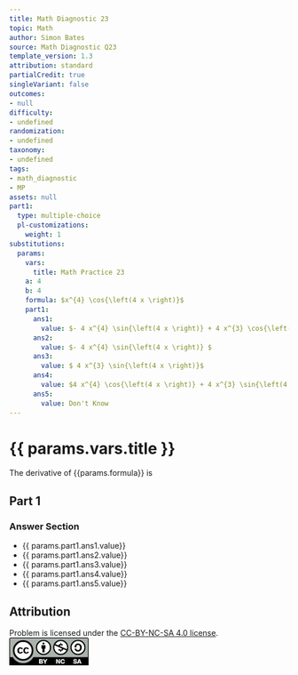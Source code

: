 ```yaml
---
title: Math Diagnostic 23
topic: Math
author: Simon Bates
source: Math Diagnostic Q23
template_version: 1.3
attribution: standard
partialCredit: true
singleVariant: false
outcomes:
- null
difficulty:
- undefined
randomization:
- undefined
taxonomy:
- undefined
tags:
- math_diagnostic
- MP
assets: null
part1:
  type: multiple-choice
  pl-customizations:
    weight: 1
substitutions:
  params:
    vars:
      title: Math Practice 23
    a: 4
    b: 4
    formula: $x^{4} \cos{\left(4 x \right)}$
    part1:
      ans1:
        value: $- 4 x^{4} \sin{\left(4 x \right)} + 4 x^{3} \cos{\left(4 x \right)}$
      ans2:
        value: $- 4 x^{4} \sin{\left(4 x \right)} $
      ans3:
        value: $ 4 x^{3} \sin{\left(4 x \right)}$
      ans4:
        value: $4 x^{4} \cos{\left(4 x \right)} + 4 x^{3} \sin{\left(4 x \right)}$
      ans5:
        value: Don't Know
---
```

# {{ params.vars.title }}
The derivative of {{params.formula}} is

## Part 1

### Answer Section

- {{ params.part1.ans1.value}}
- {{ params.part1.ans2.value}}
- {{ params.part1.ans3.value}}
- {{ params.part1.ans4.value}}
- {{ params.part1.ans5.value}}

## Attribution

Problem is licensed under the [CC-BY-NC-SA 4.0 license](https://creativecommons.org/licenses/by-nc-sa/4.0/).<br> ![The Creative Commons 4.0 license requiring attribution-BY, non-commercial-NC, and share-alike-SA license.](https://raw.githubusercontent.com/firasm/bits/master/by-nc-sa.png)